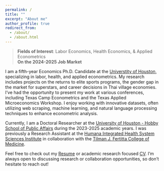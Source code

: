 ```yaml
---
permalink: /
title: ""
excerpt: "About me"
author_profile: true
redirect_from: 
  - /about/
  - /about.html
---
```


> **Fields of Interest**: Labor Economics, Health Economics, & Applied Econometrics  
> **On the 2024-2025 Job Market**

I am a fifth-year Economics Ph.D. Candidate at the [Universtity of Houston](https://www.uh.edu/class/economics/), specializing in labor, health, and applied econometrics. My research includes projects on the returns to elite sports programs, the gender gap in the market for superstars, and career decisions in Thai village economies. I’ve had the opportunity to present my work at various conferences, including Texas Camp Econometrics and the Texas Applied Microeconomics Workshop. I enjoy working with innovative datasets, often utilizing web scraping, machine learning, and natural language processing techniques to enhance econometric analysis.

Currently, I am a Doctoral Researcher at the [University of Houston - Hobby School of Public Affairs](https://uh.edu/hobby/) during the 2023-2025 academic years. I was previously a Research Assistant at the [Humana Integrated Health System Sciences Institute](https://uh.edu/medicine/research/humana-institute/) in collaboration with the [Tilman J. Fertitta College of Medicine](https://uh.edu/medicine).

Feel free to check out my <a href="/files/Holbrook.Jordan.Resume.07.2023_web.pdf">Resume</a> or academic research focused <a href="/files/Jordan_Holbrook_CV_04_2023_website.pdf">CV</a>. I’m always open to discussing research or collaboration opportunities, so don’t hesitate to reach out!



